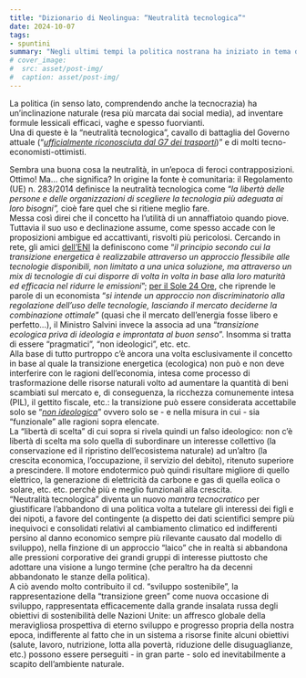 ```yaml
---
title: "Dizionario di Neolingua: “Neutralità tecnologica”"
date: 2024-10-07
tags:
- spuntini
summary: "Negli ultimi tempi la politica nostrana ha iniziato in tema di energia a fare largo uso del termine “*neutralità tecnologica*”, una formula evocativa ed efficace quanto furbetta e fuorviante."
# cover_image:
#  src: asset/post-img/
#  caption: asset/post-img/
---
```


La politica (in senso lato, comprendendo anche la tecnocrazia) ha un’inclinazione naturale (resa più marcata dai social media), ad inventare formule lessicali efficaci, vaghe e spesso fuorvianti.  
Una di queste è la “neutralità tecnologica”, cavallo di battaglia del Governo attuale (“[*ufficialmente riconosciuta dal G7 dei trasporti*](https://www.ansa.it/sito/notizie/speciali/g7-italia/2024/04/14/g7-dei-trasporti-arriva-la-neutralita-tecnologica_9de09981-8752-4dae-9d5f-2817e5032b36.html))” e di molti tecno-economisti-ottimisti.

Sembra una buona cosa la neutralità, in un’epoca di feroci contrapposizioni. Ottimo\! Ma… che significa? In origine la fonte è comunitaria: il Regolamento (UE) n. 283/2014 definisce la neutralità tecnologica come “*la libertà delle persone e delle organizzazioni di scegliere la tecnologia più adeguata ai loro bisogni”,* cioè fare quel che si ritiene meglio fare.   
Messa così direi che il concetto ha l’utilità di un annaffiatoio quando piove.   
Tuttavia il suo uso e declinazione assume, come spesso accade con le proposizioni ambigue ed accattivanti, risvolti più pericolosi. Cercando in rete, gli amici [dell’ENI](https://www.eni.com/it-IT/visione/accesso-energia/neutralita-tecnologica.html#:~:text=La%20neutralit%C3%A0%20tecnologica%20%C3%A8%20il,ed%20efficacia%20nel%20ridurre%20le) la definiscono come “*il principio secondo cui la transizione energetica è realizzabile attraverso un approccio flessibile alle tecnologie disponibili, non limitato a una unica soluzione, ma attraverso un mix di tecnologie di cui disporre di volta in volta in base alla loro maturità ed efficacia nel ridurre le emissioni*”; [per il Sole 24 Ore](https://www.ilsole24ore.com/art/auto-governo-punta-strada-neutralita-tecnologica-ecco-cosa-vuol-dire-AEGj1Z5C), che riprende le parole di un economista “*si intende un approccio non discriminatorio alla regolazione dell’uso delle tecnologie, lasciando il mercato deciderne la combinazione ottimale*” (quasi che il mercato dell’energia fosse libero e perfetto…), il Ministro Salvini invece la associa ad una “*transizione ecologica priva di ideologia e improntata al buon senso*”. Insomma si tratta di essere “pragmatici”, “non ideologici”, etc. etc.  
Alla base di tutto purtroppo c’è ancora una volta esclusivamente il concetto in base al quale la transizione energetica (ecologica) non può e non deve interferire con le ragioni dell’economia, intesa come processo di trasformazione delle risorse naturali volto ad aumentare la quantità di beni scambiati sul mercato e, di conseguenza, la ricchezza comunemente intesa (PIL), il gettito fiscale, etc.: la transizione può essere considerata accettabile solo se “[*non ideologica*](https://resconda.it/articles/spuntini/il-notro-approccio-ideologico/)” ovvero solo se \- e nella misura in cui \- sia “funzionale” alle ragioni sopra elencate.  
La “libertà di scelta” di cui sopra si rivela quindi un falso ideologico: non c’è libertà di scelta ma solo quella di subordinare un interesse collettivo (la conservazione ed il ripristino dell’ecosistema naturale) ad un’altro (la crescita economica, l’occupazione, il servizio del debito), ritenuto superiore a prescindere. Il motore endotermico può quindi risultare migliore di quello elettrico, la generazione di elettricità da carbone e gas di quella eolica o solare, etc. etc. perchè più e meglio funzionali alla crescita.  
“Neutralità tecnologica” diventa un nuovo *mantra tecnocratico* per giustificare l’abbandono di una politica volta a tutelare gli interessi dei figli e dei nipoti, a favore del contingente (a dispetto dei dati scientifici sempre più inequivoci e consolidati relativi al cambiamento climatico ed indifferenti persino al danno economico sempre più rilevante causato dal modello di sviluppo), nella finzione di un approccio “laico” che in realtà si abbandona alle pressioni corporative dei grandi gruppi di interesse piuttosto che adottare una visione a lungo termine (che peraltro ha da decenni abbandonato le stanze della politica).  
A ciò avendo molto contribuito il cd. “sviluppo sostenibile”, la rappresentazione della “transizione green” come nuova occasione di sviluppo, rappresentata efficacemente dalla grande insalata russa degli obiettivi di sostenibilità delle Nazioni Unite: un affresco globale della meravigliosa prospettiva di eterno sviluppo e progresso propria della nostra epoca, indifferente al fatto che in un sistema a risorse finite alcuni obiettivi (salute, lavoro, nutrizione, lotta alla povertà, riduzione delle disuguaglianze, etc.) possono essere perseguiti \- in gran parte \- solo ed inevitabilmente a scapito dell’ambiente naturale.
    
